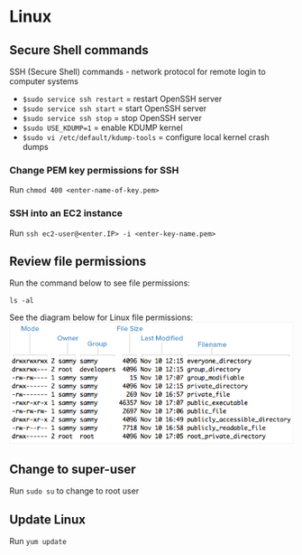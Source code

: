 # Linux

## Secure Shell commands

SSH (Secure Shell) commands - network protocol for remote login to computer systems

- `$sudo service ssh restart` = restart OpenSSH server
- `$sudo service ssh start` = start OpenSSH server
- `$sudo service ssh stop` = stop OpenSSH server
- `$sudo USE_KDUMP=1` = enable KDUMP kernel
- `$sudo vi /etc/default/kdump-tools` = configure local kernel crash dumps

### Change PEM key permissions for SSH

Run `chmod 400 <enter-name-of-key.pem>`

### SSH into an EC2 instance

Run `ssh ec2-user@<enter.IP> -i <enter-key-name.pem>`

## Review file permissions

Run the command below to see file permissions:

```shell
ls -al
```

See the diagram below for Linux file permissions:
![permissions diagram](/images/linux-permissions-diagram.png)

## Change to super-user

Run `sudo su` to change to root user

## Update Linux

Run `yum update`